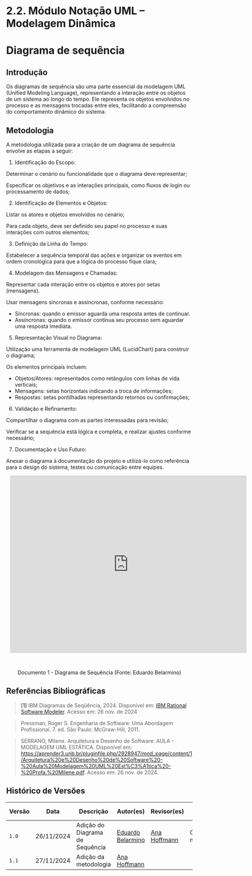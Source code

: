 # 2.2. Módulo Notação UML – Modelagem Dinâmica

<!-- Foco_2: Modelagem UML Dinâmica.

Entrega Mínima: 1 Modelo Dinâmico (ESCOPO: Diagrama de Sequência; Diagrama de Atividades; Diagrama de Comunicação/Colaboração ou Diagrama de Estados).

Apresentação (em sala) explicando o modelo dinâmico especificado, com: (i) rastro claro aos membros participantes (MOSTRAR QUADRO DE PARTICIPAÇÕES & COMMITS); (ii) justificativas & senso crítico sobre o modelo, e (iii) comentários gerais sobre o trabalho em equipe. Tempo da Apresentação: +/- 5min. Recomendação: Apresentar diretamente via Wiki ou GitPages do Projeto. Baixar os conteúdos com antecedência, evitando problemas de internet no momento de exposição nas Dinâmicas de Avaliação.

A Wiki ou GitPages do Projeto deve conter um tópico dedicado ao Módulo Modelagem Dinâmica (Notação UML), com 1 modelo, histórico de versões, referências, e demais detalhamentos gerados pela equipe nesse escopo. -->

# Diagrama de sequência

## Introdução

Os diagramas de sequência são uma parte essencial da modelagem UML (Unified Modeling Language), representando a interação entre os objetos de um sistema ao longo do tempo. Ele representa os objetos envolvidos no processo e as mensagens trocadas entre eles, facilitando a compreensão do comportamento dinâmico do sistema.

## Metodologia

A metodologia utilizada para a criação de um diagrama de sequência envolve as etapas a seguir:

1. Identificação do Escopo:

Determinar o cenário ou funcionalidade que o diagrama deve representar;

Especificar os objetivos e as interações principais, como fluxos de login ou processamento de dados;

2. Identificação de Elementos e Objetos:

Listar os atores e objetos envolvidos no cenário;

Para cada objeto, deve ser definido seu papel no processo e suas interações com outros elementos;

3. Definição da Linha do Tempo:

Estabelecer a sequência temporal das ações e organizar os eventos em ordem cronológica para que a lógica do processo fique clara;

4. Modelagem das Mensagens e Chamadas:

Representar cada interação entre os objetos e atores por setas (mensagens).

Usar mensagens síncronas e assíncronas, conforme necessário:

- Síncronas: quando o emissor aguarda uma resposta antes de continuar.
- Assíncronas: quando o emissor continua seu processo sem aguardar uma resposta imediata.

5. Representação Visual no Diagrama:

Utilização uma ferramenta de modelagem UML (LucidChart) para construir o diagrama;

Os elementos principais incluem:

- Objetos/Atores: representados como retângulos com linhas de vida verticais;
- Mensagens: setas horizontais indicando a troca de informações;
- Respostas: setas pontilhadas representando retornos ou confirmações;

6. Validação e Refinamento:

Compartilhar o diagrama com as partes interessadas para revisão;

Verificar se a sequência está lógica e completa, e realizar ajustes conforme necessário;

7. Documentação e Uso Futuro:

Anexar o diagrama à documentação do projeto e utilizá-lo como referência para o design do sistema, testes ou comunicação entre equipes.


<div style="width: 640px; height: 480px; margin: 10px; position: relative;">
<iframe allowfullscreen frameborder="0" style="width:640px; height:480px" src="https://lucid.app/documents/embedded/ee41648b-4ed6-4303-bbb1-680bb1bd190c" id="cDXuXnyqzdHx"></iframe>
</div>
<br><br>

<center>
Documento 1 - Diagrama de Sequência (Fonte: Eduardo Belarmino)
</center>


## Referências Bibliográficas 

> <a id="REF1">[1]</a> IBM Diagramas de Seqüência, 2024. Disponível em: [IBM Rational Software Modeler](https://www.ibm.com/docs/pt-br/rsm/7.5.0?topic=uml-sequence-diagrams). Acesso em: 26 nov. de 2024

> Pressman, Roger S. Engenharia de Software: Uma Abordagem Profissional. 7. ed. São Paulo: McGraw-Hill, 2011.

> SERRANO, Milene. Arquitetura e Desenho de Software: AULA - MODELAGEM UML ESTÁTICA. Disponível em: <https://aprender3.unb.br/pluginfile.php/2928947/mod_page/content/1/Arquitetura%20e%20Desenho%20de%20Software%20-%20Aula%20Modelagem%20UML%20Est%C3%A1tica%20-%20Profa.%20Milene.pdf>. Acesso em: 26 nov. de 2024.


## Histórico de Versões

| Versão | Data | Descrição | Autor(es) | Revisor(es) | Resultado da Revisão |
| ------ | ---- | --------- | --------- |------------ |--------------------- |
| `1.0`   | 26/11/2024 | Adição do Diagrama de Sequência | [Eduardo Belarmino](https://github.com/eduard0803) | [Ana Hoffmann](https://github.com/AnHoff) | Complementação na introdução |
| `1.1`   | 27/11/2024 | Adição da metodologia | [Ana Hoffmann](https://github.com/AnHoff) |  |  |
